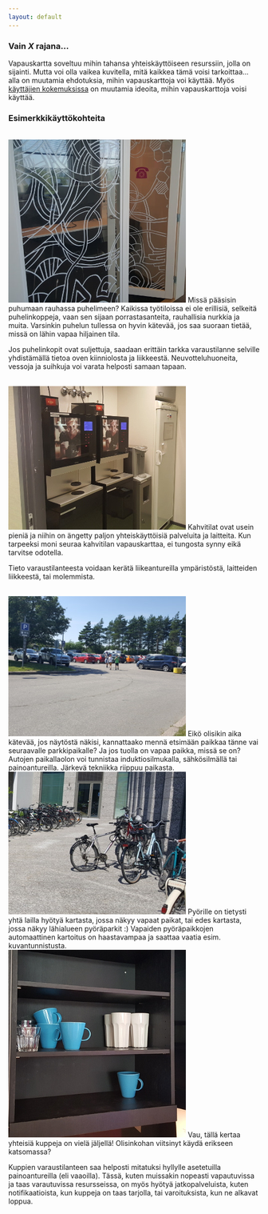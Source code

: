 ```yaml
---
layout: default
---
```


### Vain _X_ rajana...

Vapauskartta soveltuu mihin tahansa yhteiskäyttöiseen resurssiin, jolla
on sijainti.  Mutta voi olla vaikea kuvitella, mitä kaikkea tämä voisi
tarkoittaa... alla on muutamia ehdotuksia, mihin vapauskarttoja voi
käyttää.  Myös [käyttäjien kokemuksissa](kokemuksia) on muutamia
ideoita, mihin vapauskarttoja voisi käyttää. 

### Esimerkkikäyttökohteita

<br style="clear: left">
<img alt="[Puhelinkoppi]" src="images/puhelinkoppi.jpg" class="leftpic">
Missä pääsisin puhumaan rauhassa puhelimeen?  Kaikissa työtiloissa ei
ole erillisiä, selkeitä puhelinkoppeja, vaan sen sijaan
porrastasanteita, rauhallisia nurkkia ja muita.  Varsinkin puhelun
tullessa on hyvin kätevää, jos saa suoraan tietää, missä on lähin vapaa
hiljainen tila.

Jos puhelinkopit ovat suljettuja, saadaan erittäin tarkka varaustilanne
selville yhdistämällä tietoa oven kiinniolosta ja liikkeestä.
Neuvotteluhuoneita, vessoja ja suihkuja voi varata helposti samaan
tapaan.

<br style="clear: left">
<img alt="[Kahvitila]" src="images/kahvitila.jpg" class="leftpic">
Kahvitilat ovat usein pieniä ja niihin on ängetty paljon
yhteiskäyttöisiä palveluita ja laitteita.  Kun tarpeeksi moni seuraa
kahvitilan vapauskarttaa, ei tungosta synny eikä tarvitse odotella.

Tieto varaustilanteesta voidaan kerätä liikeantureilla ympäristöstä,
laitteiden liikkeestä, tai molemmista.

<br style="clear: left">
<img alt="[Parkkipaikka]" src="images/parkkipaikka.jpg" class="leftpic">
Eikö olisikin aika kätevää, jos näytöstä näkisi, kannattaako mennä
etsimään paikkaa tänne vai seuraavalle parkkipaikalle?  Ja jos tuolla on
vapaa paikka, missä se on?  Autojen paikallaolon voi tunnistaa
induktiosilmukalla, sähkösilmällä tai painoantureilla.  Järkevä
tekniikka riippuu paikasta.

<br style="clear: left">
<img alt="[Pyöräparkki]" src="images/pyoraparkki.jpg" class="leftpic">
Pyörille on tietysti yhtä lailla hyötyä kartasta, jossa näkyy vapaat
paikat, tai edes kartasta, jossa näkyy lähialueen pyöräparkit :)
Vapaiden pyöräpaikkojen automaattinen kartoitus on haastavampaa ja
saattaa vaatia esim. kuvantunnistusta.

<br style="clear: left">
<img alt="[Kuppihylly]" src="images/kuppihylly.jpg" class="leftpic">
Vau, tällä kertaa yhteisiä kuppeja on vielä jäljellä!  Olisinkohan
viitsinyt käydä erikseen katsomassa?

Kuppien varaustilanteen saa helposti mitatuksi hyllylle asetetuilla
painoantureilla (eli vaaoilla).  Tässä, kuten muissakin nopeasti
vapautuvissa ja taas varautuvissa resursseissa, on myös hyötyä
jatkopalveluista, kuten notifikaatioista, kun kuppeja on taas tarjolla,
tai varoituksista, kun ne alkavat loppua.

